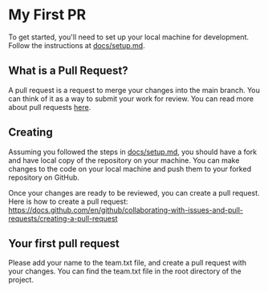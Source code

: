 # My First PR

To get started, you'll need to set up your local machine for development. Follow the instructions at [docs/setup.md](/docs/setup.md).

## What is a Pull Request?

A pull request is a request to merge your changes into the main branch. You can think of it as a way to submit your work for review. You can read more about pull requests [here](https://docs.github.com/en/github/collaborating-with-issues-and-pull-requests/about-pull-requests).

## Creating

Assuming you followed the steps in [docs/setup.md](/docs/setup.md), you should have a fork and have local copy of the repository on your machine. You can make changes to the code on your local machine and push them to your forked repository on GitHub.

Once your changes are ready to be reviewed, you can create a pull request. Here is how to create a pull request: https://docs.github.com/en/github/collaborating-with-issues-and-pull-requests/creating-a-pull-request

## Your first pull request

Please add your name to the team.txt file, and create a pull request with your changes. You can find the team.txt file in the root directory of the project.
